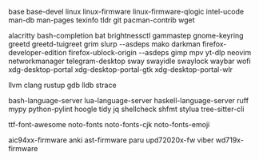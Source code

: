 base
base-devel
linux
linux-firmware
linux-firmware-qlogic
intel-ucode
man-db
man-pages
texinfo
tldr
git
pacman-contrib
wget

alacritty
bash-completion
bat
brightnessctl
gammastep
gnome-keyring
greetd
greetd-tuigreet
grim
slurp --asdeps
mako
darkman
firefox-developer-edition
firefox-ublock-origin --asdeps
gimp
mpv
yt-dlp
neovim
networkmanager
telegram-desktop
sway
swayidle
swaylock
waybar
wofi
xdg-desktop-portal
xdg-desktop-portal-gtk
xdg-desktop-portal-wlr

llvm
clang
rustup
gdb
lldb
strace

bash-language-server
lua-language-server
haskell-language-server
ruff
mypy
python-pylint
hoogle
tidy
jq
shellcheck
shfmt
stylua
tree-sitter-cli

ttf-font-awesome
noto-fonts
noto-fonts-cjk
noto-fonts-emoji

aic94xx-firmware
anki
ast-firmware
paru
upd72020x-fw
viber
wd719x-firmware
